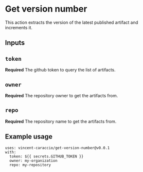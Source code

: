 # Get version number

This action extracts the version of the latest published artifact and increments it.

## Inputs

## `token`

**Required** The github token to query the list of artifacts.

## `owner`

**Required** The repository owner to get the artifacts from.

## `repo`

**Required** The repository name to get the artifacts from.

## Example usage

```
uses: vincent-caraccio/get-version-number@v0.0.1
with:
  token: ${{ secrets.GITHUB_TOKEN }}
  owner: my-organization
  repo: my-repository
```
